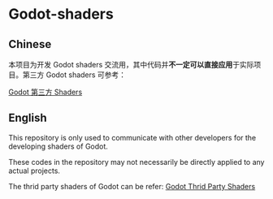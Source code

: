 # Godot-shaders

## Chinese

本项目为开发 Godot shaders 交流用，其中代码并**不一定可以直接应用**于实际项目。第三方 Godot shaders 可参考：

[Godot 第三方 Shaders](https://github.com/GDQuest/godot-shaders)


## English

This repository is only used to communicate with other developers for the developing shaders of Godot.

These codes in the repository may not necessarily be directly applied to any actual projects.

The thrid party shaders of Godot can be refer: [Godot Thrid Party Shaders](https://github.com/GDQuest/godot-shaders)
